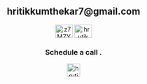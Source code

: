 







<div align="center">
  <h2> hritikkumthekar7@gmail.com </h2>
<a href="https://discord.com/users/715621809491411015" target="blank"><img align="center" src="https://raw.githubusercontent.com/rahuldkjain/github-profile-readme-generator/master/src/images/icons/Social/discord.svg" alt="z7MZYhmx6w" height="30" width="40" /></a>
<a href="https://twitter.com/bushido_hk" target="blank"><img align="center" src="https://raw.githubusercontent.com/rahuldkjain/github-profile-readme-generator/master/src/images/icons/Social/twitter.svg" alt="hrutik" height="30" width="40" /></a>
<br/>

<h3>Schedule a call .</h3>
<a href="https://cal.com/hrutik/emma-meet" target="blank"><img align="center" src="https://cal.com/android-chrome-512x512.png" alt="hrutik" height="30" width="30" /></a>


</div>


